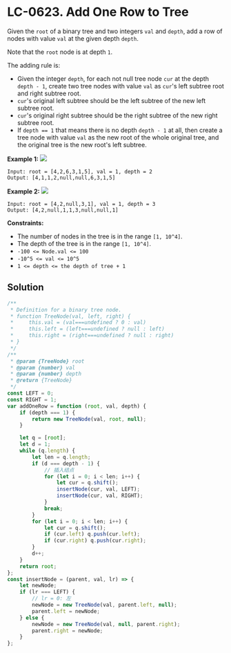 # LC-0623. Add One Row to Tree

Given the `root` of a binary tree and two integers `val` and `depth`, add a row of nodes with value `val` at the given depth `depth`.

Note that the `root` node is at depth `1`.

The adding rule is:

-   Given the integer `depth`, for each not null tree node `cur` at the depth `depth - 1`, create two tree nodes with value `val` as `cur`'s left subtree root and right subtree root.
-   `cur`'s original left subtree should be the left subtree of the new left subtree root.
-   `cur`'s original right subtree should be the right subtree of the new right subtree root.
-   If `depth == 1` that means there is no depth `depth - 1` at all, then create a tree node with value `val` as the new root of the whole original tree, and the original tree is the new root's left subtree.



**Example 1:**
![](https://assets.leetcode.com/uploads/2021/03/15/addrow-tree.jpg)

```
Input: root = [4,2,6,3,1,5], val = 1, depth = 2
Output: [4,1,1,2,null,null,6,3,1,5]
```

**Example 2:**
![](https://assets.leetcode.com/uploads/2021/03/11/add2-tree.jpg)

```
Input: root = [4,2,null,3,1], val = 1, depth = 3
Output: [4,2,null,1,1,3,null,null,1]
```

**Constraints:**

-   The number of nodes in the tree is in the range `[1, 10^4]`.
-   The depth of the tree is in the range `[1, 10^4]`.
-   `-100 <= Node.val <= 100`
-   `-10^5 <= val <= 10^5`
-   `1 <= depth <= the depth of tree + 1`

## Solution

```javascript
/**
 * Definition for a binary tree node.
 * function TreeNode(val, left, right) {
 *     this.val = (val===undefined ? 0 : val)
 *     this.left = (left===undefined ? null : left)
 *     this.right = (right===undefined ? null : right)
 * }
 */
/**
 * @param {TreeNode} root
 * @param {number} val
 * @param {number} depth
 * @return {TreeNode}
 */
const LEFT = 0;
const RIGHT = 1;
var addOneRow = function (root, val, depth) {
    if (depth === 1) {
        return new TreeNode(val, root, null);
    }

    let q = [root];
    let d = 1;
    while (q.length) {
        let len = q.length;
        if (d === depth - 1) {
            // 插入结点
            for (let i = 0; i < len; i++) {
                let cur = q.shift();
                insertNode(cur, val, LEFT);
                insertNode(cur, val, RIGHT);
            }
            break;
        }
        for (let i = 0; i < len; i++) {
            let cur = q.shift();
            if (cur.left) q.push(cur.left);
            if (cur.right) q.push(cur.right);
        }
        d++;
    }
    return root;
};
const insertNode = (parent, val, lr) => {
    let newNode;
    if (lr === LEFT) {
        // lr = 0: 左
        newNode = new TreeNode(val, parent.left, null);
        parent.left = newNode;
    } else {
        newNode = new TreeNode(val, null, parent.right);
        parent.right = newNode;
    }
};
```
